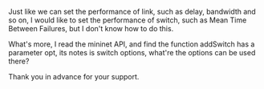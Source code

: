 Just like we can set the performance of link, such as delay, bandwidth and so on, I would like to set the performance of switch, such as Mean Time Between Failures, but I don't know how to do this.

What's more, I read the mininet API, and find the function addSwitch has a parameter opt, its notes is switch options, what're the options can be used there?

Thank you in advance for your support.
